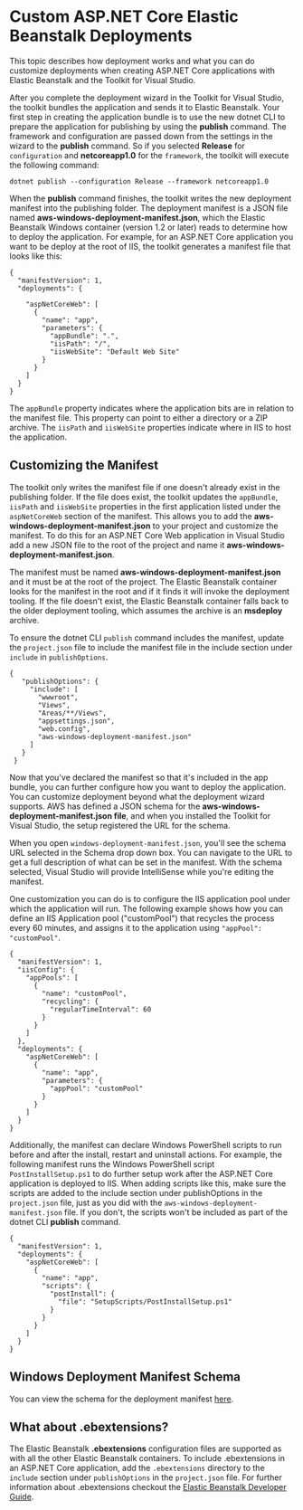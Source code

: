 # Custom ASP\.NET Core Elastic Beanstalk Deployments<a name="deployment-beanstalk-custom-netcore"></a>

This topic describes how deployment works and what you can do customize deployments when creating ASP\.NET Core applications with Elastic Beanstalk and the Toolkit for Visual Studio\.

After you complete the deployment wizard in the Toolkit for Visual Studio, the toolkit bundles the application and sends it to Elastic Beanstalk\. Your first step in creating the application bundle is to use the new dotnet CLI to prepare the application for publishing by using the **publish** command\. The framework and configuration are passed down from the settings in the wizard to the **publish** command\. So if you selected **Release** for `configuration` and **netcoreapp1\.0** for the `framework`, the toolkit will execute the following command:

 `dotnet publish --configuration Release --framework netcoreapp1.0` 

When the **publish** command finishes, the toolkit writes the new deployment manifest into the publishing folder\. The deployment manifest is a JSON file named **aws\-windows\-deployment\-manifest\.json**, which the Elastic Beanstalk Windows container \(version 1\.2 or later\) reads to determine how to deploy the application\. For example, for an ASP\.NET Core application you want to be deploy at the root of IIS, the toolkit generates a manifest file that looks like this:

```
{
  "manifestVersion": 1,
  "deployments": {

    "aspNetCoreWeb": [
      {
        "name": "app",
        "parameters": {
          "appBundle": ".",
          "iisPath": "/",
          "iisWebSite": "Default Web Site"
        }
      }
    ]
  }
}
```

The `appBundle` property indicates where the application bits are in relation to the manifest file\. This property can point to either a directory or a ZIP archive\. The `iisPath` and `iisWebSite` properties indicate where in IIS to host the application\.

## Customizing the Manifest<a name="tkv-deploy-beanstalk-custom-netcore-manifest"></a>

The toolkit only writes the manifest file if one doesn't already exist in the publishing folder\. If the file does exist, the toolkit updates the `appBundle`, `iisPath` and `iisWebSite` properties in the first application listed under the `aspNetCoreWeb` section of the manifest\. This allows you to add the **aws\-windows\-deployment\-manifest\.json** to your project and customize the manifest\. To do this for an ASP\.NET Core Web application in Visual Studio add a new JSON file to the root of the project and name it **aws\-windows\-deployment\-manifest\.json**\.

The manifest must be named **aws\-windows\-deployment\-manifest\.json** and it must be at the root of the project\. The Elastic Beanstalk container looks for the manifest in the root and if it finds it will invoke the deployment tooling\. If the file doesn't exist, the Elastic Beanstalk container falls back to the older deployment tooling, which assumes the archive is an **msdeploy** archive\.

To ensure the dotnet CLI `publish` command includes the manifest, update the `project.json` file to include the manifest file in the include section under `include` in `publishOptions`\.

```
{
   "publishOptions": {
     "include": [
       "wwwroot",
       "Views",
       "Areas/**/Views",
       "appsettings.json",
       "web.config",
       "aws-windows-deployment-manifest.json"
     ]
   }
 }
```

Now that you've declared the manifest so that it's included in the app bundle, you can further configure how you want to deploy the application\. You can customize deployment beyond what the deployment wizard supports\. AWS has defined a JSON schema for the **aws\-windows\-deployment\-manifest\.json file**, and when you installed the Toolkit for Visual Studio, the setup registered the URL for the schema\.

When you open `windows-deployment-manifest.json`, you'll see the schema URL selected in the Schema drop down box\. You can navigate to the URL to get a full description of what can be set in the manifest\. With the schema selected, Visual Studio will provide IntelliSense while you're editing the manifest\.

One customization you can do is to configure the IIS application pool under which the application will run\. The following example shows how you can define an IIS Application pool \("customPool"\) that recycles the process every 60 minutes, and assigns it to the application using `"appPool": "customPool"`\.

```
{
  "manifestVersion": 1,
  "iisConfig": {
    "appPools": [
      {
        "name": "customPool",
        "recycling": {
          "regularTimeInterval": 60
        }
      }
    ]
  },
  "deployments": {
    "aspNetCoreWeb": [
      {
        "name": "app",
        "parameters": {
          "appPool": "customPool"
        }
      }
    ]
  }
}
```

Additionally, the manifest can declare Windows PowerShell scripts to run before and after the install, restart and uninstall actions\. For example, the following manifest runs the Windows PowerShell script `PostInstallSetup.ps1` to do further setup work after the ASP\.NET Core application is deployed to IIS\. When adding scripts like this, make sure the scripts are added to the include section under publishOptions in the `project.json` file, just as you did with the `aws-windows-deployment-manifest.json` file\. If you don't, the scripts won't be included as part of the dotnet CLI **publish** command\.

```
{
  "manifestVersion": 1,
  "deployments": {
    "aspNetCoreWeb": [
      {
        "name": "app",
        "scripts": {
          "postInstall": {
            "file": "SetupScripts/PostInstallSetup.ps1"
          }
        }
      }
    ]
  }
}
```
## Windows Deployment Manifest Schema

You can view the schema for the deployment manifest [here](deployment-beanstalk-manifest-schema.md)\.

## What about \.ebextensions?<a name="tkv-deploy-beanstalk-custom-netcore-ebextensions"></a>

The Elastic Beanstalk **\.ebextensions** configuration files are supported as with all the other Elastic Beanstalk containers\. To include \.ebextensions in an ASP\.NET Core application, add the `.ebextensions` directory to the `include` section under `publishOptions` in the `project.json` file\. For further information about \.ebextensions checkout the [Elastic Beanstalk Developer Guide](https://docs.aws.amazon.com/elasticbeanstalk/latest/dg/ebextensions.html)\.